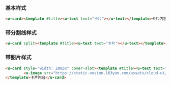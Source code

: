 ### 基本样式

``` html
<u-card><template #title><u-text text="卡片"></u-text></template>卡片内容</u-card>
```

### 带分割线样式

``` html
<u-card split><template #title><u-text text="卡片"></u-text></template>卡片内容</u-card>
```

### 带图片样式

``` html
<u-card style="width: 280px" cover-slot><template #title><u-text text="卡片"></u-text></template><template #cover>
        <u-image src="https://static-vusion.163yun.com/assets/cloud-ui/1.jpg" fit="contain"></u-image>
</template>卡片内容</u-card>
```
